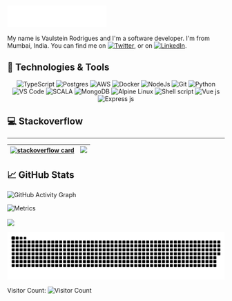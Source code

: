 <img src="header_en.svg"></img>


My name is Vaulstein Rodrigues and I'm a software developer. I'm from Mumbai, India. You can find me on [![Twitter][1.2]][1],  or on [![LinkedIn][3.2]][3].

## 🔧 Technologies & Tools

<p align="center"> 
 <img alt="TypeScript" src="https://img.shields.io/badge/-TypeScript-blue?&style=for-the-badge&logo=typescript&logoColor=white" />
 <img alt="Postgres" src="https://img.shields.io/badge/PostgreSQL-316192?style=for-the-badge&logo=postgresql&logoColor=white"/>
 <img alt="AWS" src="https://img.shields.io/badge/Amazon_AWS-232F3E?style=for-the-badge&logo=amazon-aws&logoColor=white" />
 <img alt="Docker" src="https://img.shields.io/badge/Tools-Docker-informational?style=for-the-badge&logo=docker&logoColor=white"/>
 <img alt="NodeJs" src="https://img.shields.io/badge/Node.js-339933?style=for-the-badge&logo=nodedotjs&logoColor=white" />
 <img alt="Git" src="https://img.shields.io/badge/Git-F05032?style=for-the-badge&logo=git&logoColor=white" />
 
<img alt="Python" src="https://img.shields.io/badge/Code-Python-informational?style=for-the-badge&logo=python&logoColor=white"/>
 <img alt="VS Code" src="https://img.shields.io/badge/Visual_Studio_Code-0078D4?style=for-the-badge&logo=visual%20studio%20code&logoColor=white" />
 <img alt="SCALA" src="https://img.shields.io/badge/SCALA-SCALA-lightgrey?style=for-the-badge&logo=scala&logoColor=white" />
 <img alt="MongoDB" src="https://img.shields.io/badge/MongoDB-lightgreen?style=for-the-badge&logo=mongodb&logoColor=4EA94B" />
<img alt="Alpine Linux" src="https://img.shields.io/badge/Alpine_Linux-0D597F?style=for-the-badge&logo=alpine-linux&logoColor=white" />
<img alt="Shell script" src="https://img.shields.io/badge/Shell_Script-121011?style=for-the-badge&logo=gnu-bash&logoColor=white" />
<img alt="Vue js" src="https://img.shields.io/badge/Vue.js-35495E?style=for-the-badge&logo=vue.js&logoColor=4FC08D" />
<img alt="Express js" src="https://img.shields.io/badge/Express.js-404D59?style=for-the-badge" />
</p>


## &#x1f4bb; Stackoverflow

---

|[![stackoverflow card](https://readme-components.vercel.app/api?component=stackoverflow&stackoverflowid=1934182)](https://stackoverflow.com/users/1934182/vaulstein) |<img src="https://github-readme-streak-stats.herokuapp.com/?&user=vaulstein"/>|
|---|---|

## &#x1f4c8; GitHub Stats


![GitHub Activity Graph](https://activity-graph.herokuapp.com/graph?username=vaulstein&bg_color=000000&color=4fff67&line=4fff67&point=ffffff&area=true&hide_border=true)  

![Metrics](https://metrics.lecoq.io/vaulstein?template=terminal&languages=1&stars=1&stackoverflow=1&languages.colors=github&languages.threshold=0%25&stars.limit=4&stackoverflow.user=1934182&stackoverflow.sections=answers-top%2C%20questions-recent&stackoverflow.limit=2&stackoverflow.lines=4&config.timezone=Asia%2FCalcutta)



<p></p>
<a width="800px" href="https://github.com/vaulstein/python-project-blueprint">
  <img align="center" src="https://github-readme-stats.vercel.app/api/pin/?username=vaulstein&repo=awsprofile&title_color=ffffff&text_color=c9cacc&icon_color=2bbc8a&bg_color=1d1f21" />
</a>
<p></p>

<div align="center">
<img src="https://github.com/kothariji/kothariji/blob/master/github-user-contribution.svg"></img>
</div>


Visitor Count: ![Visitor Count](https://profile-counter.glitch.me/vaulstein/count.svg)


<!-- links to social media icons -->

<!-- icons with padding -->

[1.1]: http://i.imgur.com/tXSoThF.png (twitter icon with padding)
[2.1]: http://i.imgur.com/0o48UoR.png (github icon with padding)

<!-- icons without padding -->

[1.2]: http://i.imgur.com/wWzX9uB.png (twitter icon without padding)
[2.2]: http://i.imgur.com/9I6NRUm.png (github icon without padding)
[3.2]: https://raw.githubusercontent.com/vaulstein/vaulstein/master/linkedin-3-16.png (LinkedIn icon without padding)


<!-- links to your social media accounts -->

[1]: https://twitter.com/VaulsteinR
[2]: https://github.com/vaulstein
[3]: https://www.linkedin.com/in/vaulstein-rodrigues-85000549/


<!-- Resources -->
<!-- Icons: https://simpleicons.org/ -->
<!-- GitHub Stats: https://github.com/anuraghazra/github-readme-stats -->
<!-- Emojis: https://emojipedia.org/emoji/ -->
<!-- HTML Emojis: https://www.fileformat.info/index.htm -->
<!-- Shields: https://shields.io/ -->
<!-- Awesome GitHub Profile README: https://github.com/abhisheknaiidu/awesome-github-profile-readme -->
